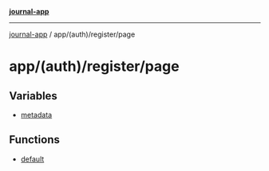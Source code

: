 [**journal-app**](../../../../README.md)

***

[journal-app](../../../../modules.md) / app/(auth)/register/page

# app/(auth)/register/page

## Variables

- [metadata](variables/metadata.md)

## Functions

- [default](functions/default.md)
